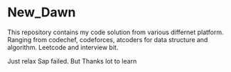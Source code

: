 # New_Dawn


This repository contains my code solution from various differnet platform.
Ranging from codechef, codeforces, atcoders for data structure and algorithm.
Leetcode and interview bit.

Just relax
Sap failed. But Thanks lot to learn


